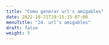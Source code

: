 ```yaml
---
title: "Como generar url's amigables"
date: 2022-10-21T19:15:15-07:00
menuTitle: "24. url's amigables"
draft: false
weight: 5
---
```


